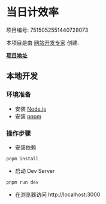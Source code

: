 # 当日计效率

项目编号: 7515052551440728073

本项目是由 [网站开发专家](https://space.coze.cn/) 创建.

[**项目地址**](https://space.coze.cn/task/7515052551440728073)

## 本地开发

### 环境准备

- 安装 [Node.js](https://nodejs.org/en)
- 安装 [pnpm](https://pnpm.io/installation)

### 操作步骤

- 安装依赖

```sh
pnpm install
```

- 启动 Dev Server

```sh
pnpm run dev
```

- 在浏览器访问 http://localhost:3000

